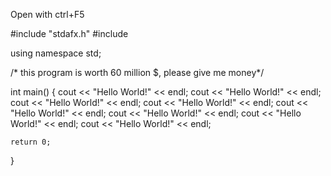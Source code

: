 Open with ctrl+F5

#include "stdafx.h"
#include <iostream>

using namespace std;


/* this program is worth 60 million $,
please give me money*/

int main()
{
	cout << "Hello World!" << endl;
	cout << "Hello World!" << endl;
	cout << "Hello World!" << endl;
	cout << "Hello World!" << endl;
	cout << "Hello World!" << endl;
	cout << "Hello World!" << endl;
	cout << "Hello World!" << endl;
	cout << "Hello World!" << endl;
    
	return 0;
}

